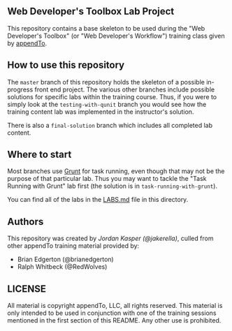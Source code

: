 Web Developer's Toolbox Lab Project
----

This repository contains a base skeleton to be used during the "Web Developer's 
Toolbox" (or "Web Developer's Workflow") training class given by 
[appendTo](http://appendto.com).

## How to use this repository

The `master` branch of this repository holds the skeleton of a possible in-progress 
front end project. The various other branches include possible solutions for 
specific labs within the training course. Thus, if you were to simply look at the 
`testing-with-qunit` branch you would see how the training content lab was 
implemented in the instructor's solution.

There is also a `final-solution` branch which includes all completed lab content.

## Where to start

Most branches use [Grunt](http://gruntjs.com) for task running, even though that 
may not be the purpose of that particular lab. Thus you may want to tackle the 
"Task Running with Grunt" lab first (the solution is in `task-running-with-grunt`).

You can find all of the labs in the [LABS.md](LABS.md) file in this directory.

## Authors

This repository was created by _Jordan Kasper (@jakerella)_, culled from other 
appendTo training material provided by:

* Brian Edgerton (@brianedgerton)
* Ralph Whitbeck (@RedWolves)


## LICENSE

All material is copyright appendTo, LLC, all rights reserved. This material is only 
intended to be used in conjunction with one of the training sessions mentioned in 
the first section of this README. Any other use is prohibited.
